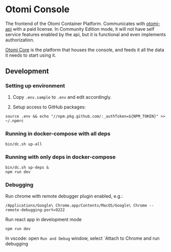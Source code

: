 # Otomi Console

The frontend of the Otomi Container Platform. Communicates with [otomi-api](https://github.com/redkubes/otomi-api) with a paid license.
In Community Edition mode, it will not have self service features enabled by the api, but it is functional and even implements authorization.

[Otomi Core](https://github.com/redkubes/otomi-core) is the platform that houses the console, and feeds it all the data it needs to start using it.

## Development

### Setting up environment

1. Copy `.env.sample` to `.env` and edit accordingly.

2. Setup access to GitHub packages:

```
source .env && echo "//npm.pkg.github.com/:_authToken=${NPM_TOKEN}" >> ~/.npmrc
```

### Running in docker-compose with all deps

```
bin/dc.sh up-all
```

### Running with only deps in docker-compose

```
bin/dc.sh up-deps &
npm run dev
```

### Debugging
Run chrome with remote debugger plugin enabled, e.g.:
```
/Applications/Google\ Chrome.app/Contents/MacOS/Google\ Chrome --remote-debugging-port=9222
```
Run react app in development mode
```
npm run dev
```

In vscode: open `Run and Debug` window, select `Attach to Chrome and run debugging
